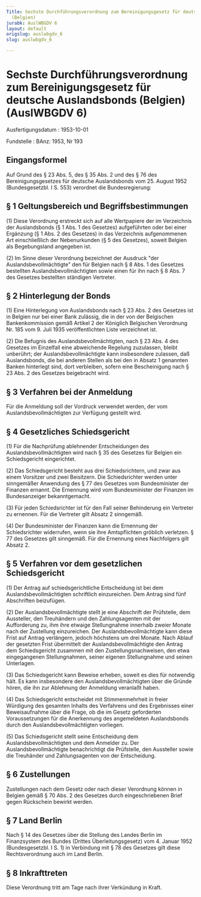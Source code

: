 ```yaml
---
Title: Sechste Durchführungsverordnung zum Bereinigungsgesetz für deutsche Auslandsbonds
  (Belgien)
jurabk: AuslWBGDV 6
layout: default
origslug: auslwbgdv_6
slug: auslwbgdv_6

---
```


# Sechste Durchführungsverordnung zum Bereinigungsgesetz für deutsche Auslandsbonds (Belgien) (AuslWBGDV 6)

Ausfertigungsdatum
:   1953-10-01

Fundstelle
:   BAnz: 1953, Nr 193



## Eingangsformel

Auf Grund des § 23 Abs. 5, des § 35 Abs. 2 und des § 76 des Bereinigungsgesetzes für deutsche Auslandsbonds vom 25. August 1952 (Bundesgesetzbl. I S. 553) verordnet die Bundesregierung:


## § 1 Geltungsbereich und Begriffsbestimmungen

(1) Diese Verordnung erstreckt sich auf alle Wertpapiere der im Verzeichnis der Auslandsbonds (§ 1 Abs. 1 des Gesetzes) aufgeführten oder bei einer Ergänzung (§ 1 Abs. 2 des Gesetzes) in das Verzeichnis aufgenommenen Art einschließlich der Nebenurkunden (§ 5 des Gesetzes), soweit Belgien als Begebungsland angegeben ist.

(2) Im Sinne dieser Verordnung bezeichnet der Ausdruck "der Auslandsbevollmächtigte" den für Belgien nach § 8 Abs. 1 des Gesetzes bestellten Auslandsbevollmächtigten sowie einen für ihn nach § 8 Abs. 7 des Gesetzes bestellten ständigen Vertreter.


## § 2 Hinterlegung der Bonds

(1) Eine Hinterlegung von Auslandsbonds nach § 23 Abs. 2 des Gesetzes ist in Belgien nur bei einer Bank zulässig, die in der von der Belgischen Bankenkommission gemäß Artikel 2 der Königlich Belgischen Verordnung Nr. 185 vom 9. Juli 1935 veröffentlichten Liste verzeichnet ist.

(2) Die Befugnis des Auslandsbevollmächtigten, nach § 23 Abs. 4 des Gesetzes im Einzelfall eine abweichende Regelung zuzulassen, bleibt unberührt; der Auslandsbevollmächtigte kann insbesondere zulassen, daß Auslandsbonds, die bei anderen Stellen als bei den in Absatz 1 genannten Banken hinterlegt sind, dort verbleiben, sofern eine Bescheinigung nach § 23 Abs. 2 des Gesetzes beigebracht wird.


## § 3 Verfahren bei der Anmeldung

Für die Anmeldung soll der Vordruck verwendet werden, der vom Auslandsbevollmächtigten zur Verfügung gestellt wird.


## § 4 Gesetzliches Schiedsgericht

(1) Für die Nachprüfung ablehnender Entscheidungen des Auslandsbevollmächtigten wird nach § 35 des Gesetzes für Belgien ein Schiedsgericht eingerichtet.

(2) Das Schiedsgericht besteht aus drei Schiedsrichtern, und zwar aus einem Vorsitzer und zwei Beisitzern. Die Schiedsrichter werden unter sinngemäßer Anwendung des § 77 des Gesetzes vom Bundesminister der Finanzen ernannt. Die Ernennung wird vom Bundesminister der Finanzen im Bundesanzeiger bekanntgemacht.

(3) Für jeden Schiedsrichter ist für den Fall seiner Behinderung ein Vertreter zu ernennen. Für die Vertreter gilt Absatz 2 sinngemäß.

(4) Der Bundesminister der Finanzen kann die Ernennung der Schiedsrichter widerrufen, wenn sie ihre Amtspflichten gröblich verletzen. § 77 des Gesetzes gilt sinngemäß. Für die Ernennung eines Nachfolgers gilt Absatz 2.


## § 5 Verfahren vor dem gesetzlichen Schiedsgericht

(1) Der Antrag auf schiedsgerichtliche Entscheidung ist bei dem Auslandsbevollmächtigten schriftlich einzureichen. Dem Antrag sind fünf Abschriften beizufügen.

(2) Der Auslandsbevollmächtigte stellt je eine Abschrift der Prüfstelle, dem Aussteller, den Treuhändern und den Zahlungsagenten mit der Aufforderung zu, ihm ihre etwaige Stellungnahme innerhalb zweier Monate nach der Zustellung einzureichen. Der Auslandsbevollmächtigte kann diese Frist auf Antrag verlängern, jedoch höchstens um drei Monate. Nach Ablauf der gesetzten Frist übermittelt der Auslandsbevollmächtigte den Antrag dem Schiedsgericht zusammen mit den Zustellungsnachweisen, den etwa eingegangenen Stellungnahmen, seiner eigenen Stellungnahme und seinen Unterlagen.

(3) Das Schiedsgericht kann Beweise erheben, soweit es dies für notwendig hält. Es kann insbesondere den Auslandsbevollmächtigten über die Gründe hören, die ihn zur Ablehnung der Anmeldung veranlaßt haben.

(4) Das Schiedsgericht entscheidet mit Stimmenmehrheit in freier Würdigung des gesamten Inhalts des Verfahrens und des Ergebnisses einer Beweisaufnahme über die Frage, ob die im Gesetz geforderten Voraussetzungen für die Anerkennung des angemeldeten Auslandsbonds durch den Auslandsbevollmächtigten vorliegen.

(5) Das Schiedsgericht stellt seine Entscheidung dem Auslandsbevollmächtigten und dem Anmelder zu. Der Auslandsbevollmächtigte benachrichtigt die Prüfstelle, den Aussteller sowie die Treuhänder und Zahlungsagenten von der Entscheidung.


## § 6 Zustellungen

Zustellungen nach dem Gesetz oder nach dieser Verordnung können in Belgien gemäß § 70 Abs. 2 des Gesetzes durch eingeschriebenen Brief gegen Rückschein bewirkt werden.


## § 7 Land Berlin

Nach § 14 des Gesetzes über die Stellung des Landes Berlin im Finanzsystem des Bundes (Drittes Überleitungsgesetz) vom 4. Januar 1952 (Bundesgesetzbl. I S. 1) in Verbindung mit § 78 des Gesetzes gilt diese Rechtsverordnung auch im Land Berlin.


## § 8 Inkrafttreten

Diese Verordnung tritt am Tage nach ihrer Verkündung in Kraft.

